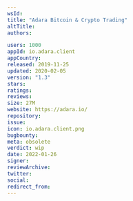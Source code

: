 ```yaml
---
wsId: 
title: "Adara Bitcoin & Crypto Trading"
altTitle: 
authors:

users: 1000
appId: io.adara.client
appCountry: 
released: 2019-11-25
updated: 2020-02-05
version: "1.3"
stars: 
ratings: 
reviews: 
size: 27M
website: https://adara.io/
repository: 
issue: 
icon: io.adara.client.png
bugbounty: 
meta: obsolete
verdict: wip
date: 2022-01-26
signer: 
reviewArchive:
twitter: 
social:
redirect_from:
---
```


